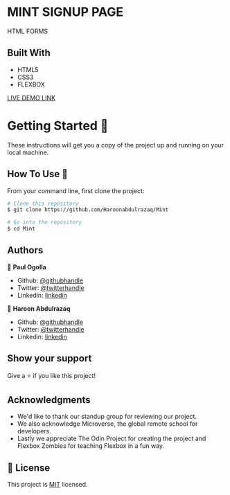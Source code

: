 # MINT SIGNUP PAGE

 HTML FORMS
    

## Built With

- HTML5
- CSS3
- FLEXBOX

[LIVE DEMO LINK](https://haroonabdulrazaq.github.io/Mint/ )

# Getting Started 🚀

These instructions will get you a copy of the project up and running on your local machine.

## How To Use 🔧

From your command line, first clone the project:

```bash
# Clone this repository
$ git clone https://github.com/Haroonabdulrazaq/Mint

# Go into the repository
$ cd Mint

```

## Authors

👤 **Paul Ogolla**

- Github: [@githubhandle](https://github.com/paulzay)
- Twitter: [@twitterhandle](https://twitter.com/_paulzay_)
- Linkedin: [linkedin](https://linkedin.com/in/paulogolla)


👤 **Haroon Abdulrazaq**

- Github: [@githubhandle](https://github.com/Haroonabdulrazaq)
- Twitter: [@twitterhandle](https://twitter.com/hanq_o)
- Linkedin: [linkedin](https://www.linkedin.com/in/haroonabdulrazaq)

## Show your support

Give a ⭐️ if you like this project!

## Acknowledgments

- We'd like to thank our standup group for reviewing our project.
- We also acknowledge Microverse, the global remote school for developers.
- Lastly we appreciate The Odin Project for creating the project and Flexbox Zombies for teaching Flexbox in a fun way.

## 📝 License

This project is [MIT](lic.url) licensed.
